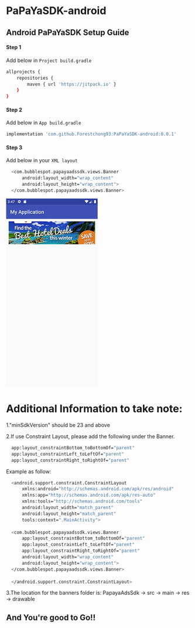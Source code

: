 # PaPaYaSDK-android

## Android PaPaYaSDK Setup Guide

#### Step 1
  Add below in `Project build.gradle` 

```sh
allprojects {
    repositories {
        maven { url 'https://jitpack.io' }
    }
}
```

#### Step 2
  Add below in `App build.gradle`
```sh
implementation 'com.github.Forestchong93:PaPaYaSDK-android:0.0.1'
```

#### Step 3
  Add below in your `XML layout`
```sh
  <com.bubblespot.papayaadssdk.views.Banner
      android:layout_width="wrap_content"
      android:layout_height="wrap_content">
  </com.bubblespot.papayaadssdk.views.Banner>
```
![alt text](https://github.com/Forestchong93/PaPaYaSDK-android/blob/master/Screenshot_1561967266.png)


# Additional Information to take note:

1."minSdkVersion" should be 23 and above

2.If use Constraint Layout, please add the following under the Banner. 
```sh
  app:layout_constraintBottom_toBottomOf="parent"
  app:layout_constraintLeft_toLeftOf="parent"
  app:layout_constraintRight_toRightOf="parent"
```

Example as follow:
```sh
  <android.support.constraint.ConstraintLayout 
      xmlns:android="http://schemas.android.com/apk/res/android"
      xmlns:app="http://schemas.android.com/apk/res-auto"
      xmlns:tools="http://schemas.android.com/tools"
      android:layout_width="match_parent"
      android:layout_height="match_parent"
      tools:context=".MainActivity">

  <com.bubblespot.papayaadssdk.views.Banner
      app:layout_constraintBottom_toBottomOf="parent"
      app:layout_constraintLeft_toLeftOf="parent"
      app:layout_constraintRight_toRightOf="parent"
      android:layout_width="wrap_content"
      android:layout_height="wrap_content">
  </com.bubblespot.papayaadssdk.views.Banner>

  </android.support.constraint.ConstraintLayout>
```
3.The location for the banners folder is: PapayaAdsSdk -> src -> main -> res -> drawable

## And You're good to Go!!
